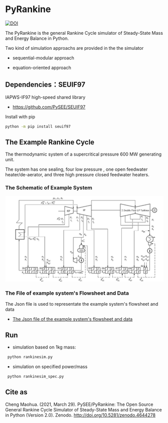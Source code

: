 # PyRankine

[![DOI](https://zenodo.org/badge/85393590.svg)](https://zenodo.org/badge/latestdoi/85393590)

The PyRankine is the general Rankine Cycle simulator of Steady-State Mass and Energy Balance in Python.

Two kind of simulation approachs are provided in the the simulator 

* sequential-modular approach

* equation-oriented approach

## Dependencies：SEUIF97

IAPWS-IF97 high-speed shared library

* https://github.com/PySEE/SEUIF97

Install with pip

```bash
python -m pip install seuif97
```

## The Example Rankine Cycle

The thermodynamic system of a supercritical pressure 600 MW generating unit.

The system has one sealing, four low pressure , one open feedwater heater/de-aerator, and three high pressure closed feedwater heaters.

### The Schematic of Example System

![N600](.//img/N600.jpg)

### The File of example system's Flowsheet and Data

The Json file is used to representate the example system's flowsheet and data

* [The Json file of the example system's flowsheet and data](./SimRankine/rankinejson/N600_1.json)

## Run

* simulation based on 1kg mass:
 
```bash
 python rankinesim.py
```

* simulation on specified power/mass

```bash
 python rankinesim_spec.py
```

## Cite as

Cheng Maohua. (2021, March 29). PySEE/PyRankine: The Open Source General Rankine Cycle Simulator of Steady-State Mass and Energy Balance in Python (Version 2.0). Zenodo. http://doi.org/10.5281/zenodo.4644278

